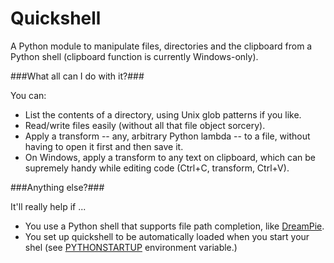 Quickshell
==========

A Python module to manipulate files, directories and the clipboard from a Python shell (clipboard function is currently Windows-only).

###What all can I do with it?###

You can:
* List the contents of a directory, using Unix glob patterns if you like.
* Read/write files easily (without all that file object sorcery).
* Apply a transform -- any, arbitrary Python lambda -- to a file, without having to open it first and then save it.
* On Windows, apply a transform to any text on clipboard, which can be supremely handy while editing code (Ctrl+C, transform, Ctrl+V). 

###Anything else?###

It'll really help if ...
* You use a Python shell that supports file path completion, like [DreamPie](http://dreampie.sourceforge.net/).
* You set up quickshell to be automatically loaded when you start your shel (see [PYTHONSTARTUP](http://docs.python.org/using/cmdline.html#environment-variables) environment variable.)